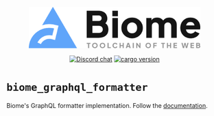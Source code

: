 <p align="center">
	<img alt="Biome - Toolchain of the web" width="400" src="https://raw.githubusercontent.com/biomejs/resources/main/svg/slogan-light-transparent.svg"/>
</p>

<div align="center">

[![Discord chat][discord-badge]][discord-url]
[![cargo version][cargo-badge]][cargo-url]

[discord-badge]: https://badgen.net/discord/online-members/BypW39g6Yc?icon=discord&label=discord&color=green
[discord-url]: https://biomejs.dev/chat
[cargo-badge]: https://badgen.net/crates/v/biome_graphql_formatter?&color=green
[cargo-url]: https://crates.io/crates/biome_graphql_formatter/

</div>

# `biome_graphql_formatter`

Biome's GraphQL formatter implementation. Follow the [documentation](https://docs.rs/biome_graphql_formatter/).
